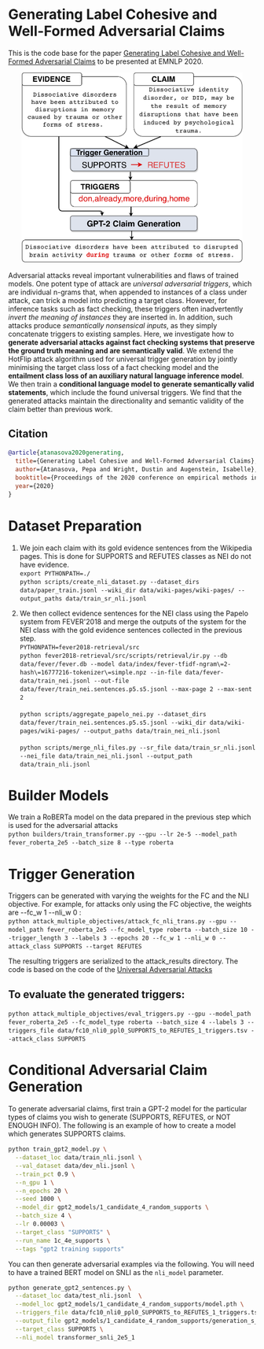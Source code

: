 # Generating Label Cohesive and Well-Formed Adversarial Claims
This is the code base for the paper [Generating Label Cohesive and Well-Formed Adversarial Claims](https://arxiv.org/abs/2009.08205) to be presented at EMNLP 2020.

<p align="center">
  <img src="architecture.png" width="450" alt="Adversarial Architecture">
</p>

Adversarial attacks reveal important vulnerabilities and flaws of trained models. 
One potent type of attack are *universal adversarial triggers*, which are individual n-grams that, 
when appended to instances of a class under attack, can trick a model into predicting a target class. 
However, for inference tasks such as fact checking, these triggers often inadvertently *invert 
the meaning of instances* they are inserted in. In addition, such attacks produce *semantically 
nonsensical inputs*, as they simply concatenate triggers to existing samples. 
Here, we investigate how to **generate adversarial attacks against fact checking systems that 
preserve the ground truth meaning and are semantically valid**. We extend the HotFlip attack 
algorithm used for universal trigger generation by jointly minimising the target class loss 
of a fact checking model and the **entailment class loss of an auxiliary natural language inference 
model**. We then train a **conditional language model to generate semantically valid statements**, 
which include the found universal triggers. We find that the generated attacks maintain the 
directionality and semantic validity of the claim better than previous work.



## Citation
```bib
@article{atanasova2020generating,
  title={Generating Label Cohesive and Well-Formed Adversarial Claims},
  author={Atanasova, Pepa and Wright, Dustin and Augenstein, Isabelle},
  booktitle={Proceedings of the 2020 conference on empirical methods in natural language processing (EMNLP)}
  year={2020}
}
```


# Dataset Preparation
1. We join each claim with its gold evidence sentences from the Wikipedia pages. 
This is done for SUPPORTS and REFUTES classes as NEI do not have evidence.<br>
`export PYTHONPATH=./`<br>
`python scripts/create_nli_dataset.py --dataset_dirs data/paper_train.jsonl --wiki_dir data/wiki-pages/wiki-pages/ --output_paths data/train_sr_nli.jsonl`

2. We then collect evidence sentences for the NEI class using the Papelo system from FEVER'2018 
and merge the outputs of the system for the NEI class with the gold evidence sentences collected in the previous step.<br>
`PYTHONPATH=fever2018-retrieval/src`<br>
`python fever2018-retrieval/src/scripts/retrieval/ir.py --db data/fever/fever.db --model data/index/fever-tfidf-ngram\=2-hash\=16777216-tokenizer\=simple.npz --in-file data/fever-data/train_nei.jsonl --out-file data/fever/train_nei.sentences.p5.s5.jsonl --max-page 2 --max-sent 2`
<br><br>
`python scripts/aggregate_papelo_nei.py --dataset_dirs data/fever/train_nei.sentences.p5.s5.jsonl --wiki_dir data/wiki-pages/wiki-pages/ --output_paths data/train_nei_nli.jsonl`
<br><br>
`python scripts/merge_nli_files.py --sr_file data/train_sr_nli.jsonl --nei_file data/train_nei_nli.jsonl --output_path data/train_nli.jsonl`

# Builder Models
We train a RoBERTa model on the data prepared in the previous step which is used for the adversarial attacks <br>
`python builders/train_transformer.py --gpu --lr 2e-5 --model_path fever_roberta_2e5 --batch_size 8 --type roberta`

# Trigger Generation
Triggers can be generated with varying the weights for the FC and the NLI objective. For example, for attacks only using the FC objective, the weights are --fc_w 1 --nli_w 0 : <br>
`python attack_multiple_objectives/attack_fc_nli_trans.py --gpu --model_path fever_roberta_2e5 --fc_model_type roberta --batch_size 10 --trigger_length 3 --labels 3 --epochs 20 --fc_w 1 --nli_w 0 --attack_class SUPPORTS --target REFUTES`

The resulting triggers are serialized to the attack_results directory.
The code is based on the code of the [Universal Adversarial Attacks](https://github.com/Eric-Wallace/universal-triggers)
## To evaluate the generated triggers:
`python attack_multiple_objectives/eval_triggers.py --gpu --model_path fever_roberta_2e5 --fc_model_type roberta --batch_size 4 --labels 3 --triggers_file data/fc10_nli0_ppl0_SUPPORTS_to_REFUTES_1_triggers.tsv --attack_class SUPPORTS`

# Conditional Adversarial Claim Generation

To generate adversarial claims, first train a GPT-2 model for the particular types of claims you wish to generate (SUPPORTS, REFUTES, or NOT ENOUGH INFO). The following is an example of how to create a model which generates SUPPORTS claims.
```bash
python train_gpt2_model.py \
  --dataset_loc data/train_nli.jsonl \
  --val_dataset data/dev_nli.jsonl \
  --train_pct 0.9 \
  --n_gpu 1 \
  --n_epochs 20 \
  --seed 1000 \
  --model_dir gpt2_models/1_candidate_4_random_supports \
  --batch_size 4 \
  --lr 0.00003 \
  --target_class "SUPPORTS" \
  --run_name 1c_4e_supports \
  --tags "gpt2 training supports"
```

You can then generate adversarial examples via the following. You will need to have a trained BERT model on SNLI as the `nli_model` parameter.

```bash
python generate_gpt2_sentences.py \
  --dataset_loc data/test_nli.jsonl  \
  --model_loc gpt2_models/1_candidate_4_random_supports/model.pth \
  --triggers_file data/fc10_nli0_ppl0_SUPPORTS_to_REFUTES_1_triggers.tsv \
  --output_file gpt2_models/1_candidate_4_random_supports/generation_s_to_r.txt \
  --target_class SUPPORTS \
  --nli_model transformer_snli_2e5_1
```
